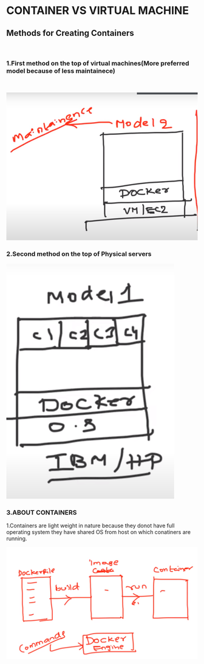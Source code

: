 # CONTAINER VS VIRTUAL MACHINE

## Methods for Creating Containers
<br>

### 1.First method on the top of virtual machines(More preferred model because of less maintainece)
<br>

![model 1](image-7.png)
<br>
### 2.Second method on the top of Physical servers

![model 2](image-5.png)
<br>

### 3.ABOUT CONTAINERS

1.Containers are light weight in nature because they donot have full operating system
  they have shared OS from host on which conatiners are running.

  ![container defination](image-8.png)

